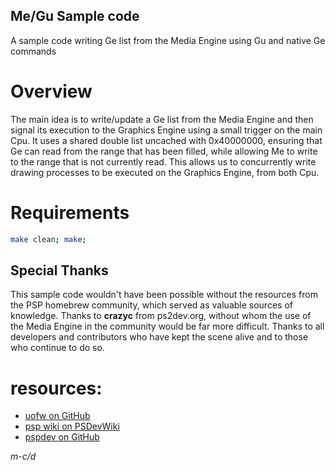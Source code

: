 ## Me/Gu Sample code
A sample code writing Ge list from the Media Engine using Gu and native Ge commands

# Overview
The main idea is to write/update a Ge list from the Media Engine and then signal its execution to the Graphics Engine using a small trigger on the main Cpu.
It uses a shared double list uncached with 0x40000000, ensuring that Ge can read from the range that has been filled, while allowing Me to write to the range that is not currently read.
This allows us to concurrently write drawing processes to be executed on the Graphics Engine, from both Cpu.

# Requirements
```bash
make clean; make;
```

## Special Thanks
This sample code wouldn't have been possible without the resources from the PSP homebrew community, which served as valuable sources of knowledge.
Thanks to **crazyc** from ps2dev.org, without whom the use of the Media Engine in the community would be far more difficult.
Thanks to all developers and contributors who have kept the scene alive and to those who continue to do so.

# resources:
- [uofw on GitHub](https://github.com/uofw/uofw)
- [psp wiki on PSDevWiki](https://www.psdevwiki.com/psp/)
- [pspdev on GitHub](https://github.com/pspdev)

*m-c/d*
